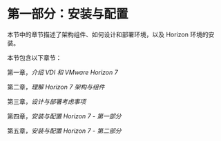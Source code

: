 # 第一部分：安装与配置

本节中的章节描述了架构组件、如何设计和部署环境，以及 Horizon 环境的安装。

本节包含以下章节：

第一章，*介绍 VDI 和 VMware Horizon 7*

第二章，*理解 Horizon 7 架构与组件*

第三章，*设计与部署考虑事项*

第四章，*安装与配置 Horizon 7 - 第一部分*

第五章，*安装与配置 Horizon 7 - 第二部分*
